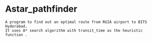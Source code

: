 # Astar_pathfinder
    A program to find out an optimal route from RGIA airport to BITS Hyderabad. 
    It uses A* search algorithm with transit_time as the heuristic function .
